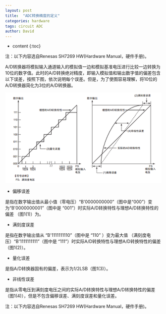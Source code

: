 ```yaml
---
layout: post
title:  "ADC转换精度的定义"
categories: hardware
tags: circuit ADC
author: David
---
```


* content
{:toc}

注：以下内容选自Renesas SH7269 HW(Hardware Manual，硬件手册)。

A/D转换器将模拟输入通道输入的模拟值一边和模拟基准电压进行比较一边转换为10位的数字值。此时的A/D转换绝对精度，即输入模拟值和输出数字值的偏差包含以下误差，按照下图，依次说明每个误差。但是，为了使图容易理解，将10位的A/D转换器简化为3位的A/D转换器。

![ADC 转换精度](https://github.com/titron/titron.github.io/raw/master/img/2019-10-16-ADC_precision.png)  

* 偏移误差

是指在数字输出值从最小值（零电压）“B'0000000000”（图中是“000”）变为“B'0000000001”（图中是 “001”）时实际A/D转换特性与理想A/D转换特性的偏差 （图1(1)）为。

* 满刻度误差

是指在数字输出值从 “B'1111111110”（图中是 “110” ）变为最大值 （满刻度电压）“B'1111111111”（图中是 “111”）时实际A/D转换特性与理想A/D转换特性的偏差 （图1(2)）。

* 量化误差

是指A/D转换器固有的偏差，表示为1/2LSB（图1(3)）。

* 非线性误差

是指从零电压到满刻度电压之间的实际A/D转换特性与理想A/D转换特性的偏差 （图1(4)），但是不包含偏移误差、满刻度误差和量化误差。

注：以下内容选自Renesas SH7269 HW(Hardware Manual，硬件手册)。



